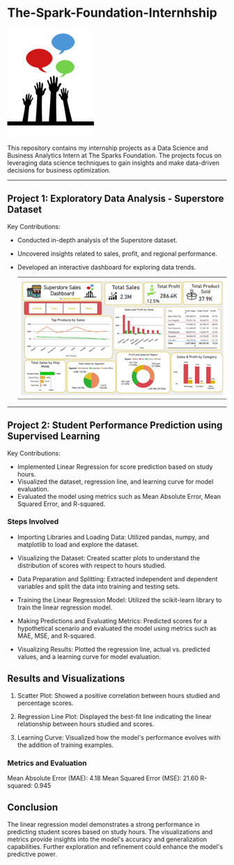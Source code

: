 # The-Spark-Foundation-Internhship

![alt text](https://github.com/Aayush-Basnet/The-Spark-Foundation-Internhship/blob/601d2b33be436aea89ea374d4cef6c3360cf372f/Image/The%20Spark%20Foundation%20Logo.png)

This repository contains my internship projects as a Data Science and Business Analytics Intern at The Sparks Foundation. The projects focus on leveraging data science techniques to gain insights and make data-driven decisions for business optimization.

--------------------------------------------------------------------------------------------------------------------

##  Project 1: Exploratory Data Analysis - Superstore Dataset

Key Contributions:
- Conducted in-depth analysis of the Superstore dataset.
- Uncovered insights related to sales, profit, and regional performance.
- Developed an interactive dashboard for exploring data trends.

  ![alt text](https://github.com/Aayush-Basnet/The-Spark-Foundation-Internhship/blob/601d2b33be436aea89ea374d4cef6c3360cf372f/Image/Superstore%20Dashboard.png)


------------------------------------------------------------------------------------

## Project 2: Student Performance Prediction using Supervised Learning

 Key Contributions:
* Implemented Linear Regression for score prediction based on study hours.
* Visualized the dataset, regression line, and learning curve for model evaluation.
* Evaluated the model using metrics such as Mean Absolute Error, Mean Squared Error, and R-squared.

 
 ### Steps Involved
 
* Importing Libraries and Loading Data:
Utilized pandas, numpy, and matplotlib to load and explore the dataset.

* Visualizing the Dataset:
Created scatter plots to understand the distribution of scores with respect to hours studied.

* Data Preparation and Splitting:
Extracted independent and dependent variables and split the data into training and testing sets.

* Training the Linear Regression Model:
Utilized the scikit-learn library to train the linear regression model.

* Making Predictions and Evaluating Metrics:
Predicted scores for a hypothetical scenario and evaluated the model using metrics such as MAE, MSE, and R-squared.

* Visualizing Results:
Plotted the regression line, actual vs. predicted values, and a learning curve for model evaluation.

## Results and Visualizations

1. Scatter Plot:
Showed a positive correlation between hours studied and percentage scores.

2. Regression Line Plot:
Displayed the best-fit line indicating the linear relationship between hours studied and scores.

3. Learning Curve:
Visualized how the model's performance evolves with the addition of training examples.

### Metrics and Evaluation
Mean Absolute Error (MAE): 4.18
Mean Squared Error (MSE): 21.60
R-squared: 0.945


## Conclusion
The linear regression model demonstrates a strong performance in predicting student scores based on study hours. The visualizations and metrics provide insights into the model's accuracy and generalization capabilities. Further exploration and refinement could enhance the model's predictive power.
